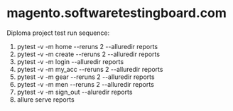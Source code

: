 # magento.softwaretestingboard.com
Diploma project 
test run sequence:
1. pytest -v -m home --reruns 2 --alluredir reports
2. pytest -v -m create --reruns 2 --alluredir reports 
3. pytest -v -m login --alluredir reports
4. pytest -v -m my_acc --reruns 2 --alluredir reports
5. pytest -v -m gear --reruns 2 --alluredir reports
6. pytest -v -m men --reruns 2 --alluredir reports 
7. pytest -v -m sign_out --aluredir reports 
8. allure serve reports
